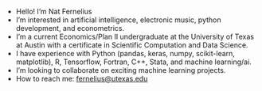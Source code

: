 - Hello! I’m Nat Fernelius
- I’m interested in artificial intelligence, electronic music, python development, and econometrics.
- I’m a current Economics/Plan II undergraduate at the University of Texas at Austin with a certificate in Scientific Computation and Data Science.
- I have experience with Python (pandas, keras, numpy, scikit-learn, matplotlib), R, Tensorflow, Fortran, C++, Stata, and machine learning/ai.
- I’m looking to collaborate on exciting machine learning projects.
- How to reach me: fernelius@utexas.edu



<!---
ferneliusn/ferneliusn is a ✨ special ✨ repository because its `README.md` (this file) appears on your GitHub profile.
You can click the Preview link to take a look at your changes.
--->
